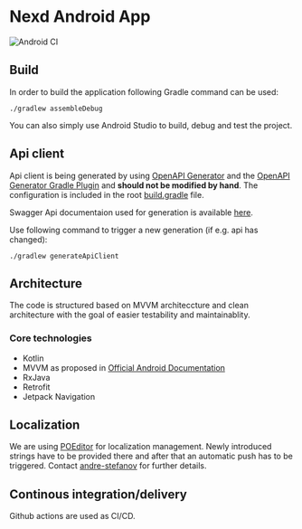 # Nexd Android App

![Android CI](https://github.com/NexdApp/nexd-android/workflows/Android%20CI/badge.svg?branch=master)

## Build

In order to build the application following Gradle command can be used:

```
./gradlew assembleDebug
```

You can also simply use Android Studio to build, debug and test the project.


## Api client

Api client is being generated by using [OpenAPI Generator](https://openapi-generator.tech/) and the [OpenAPI Generator Gradle Plugin](https://github.com/OpenAPITools/openapi-generator/tree/master/modules/openapi-generator-gradle-plugin) and **should not be modified by hand**. The configuration is included in the root [build.gradle](https://github.com/NexdApp/nexd-android/blob/develop/build.gradle) file.

Swagger Api documentaion used for generation is available [here](https://nexd-backend-staging.herokuapp.com/api/v1/docs/).

Use following command to trigger a new generation (if e.g. api has changed):

```
./gradlew generateApiClient
```

## Architecture

The code is structured based on MVVM architeccture and clean architecture with the goal of easier testability and maintainablity. 

### Core technologies
- Kotlin
- MVVM as proposed in [Official Android Documentation](https://developer.android.com/jetpack/docs/guide)
- RxJava
- Retrofit
- Jetpack Navigation

## Localization

We are using [POEditor](https://poeditor.com/) for localization management. Newly introduced strings have to be provided there and after that an automatic push has to be triggered. Contact [andre-stefanov](https://github.com/andre-stefanov) for further details.

## Continous integration/delivery

Github actions are used as CI/CD. 
